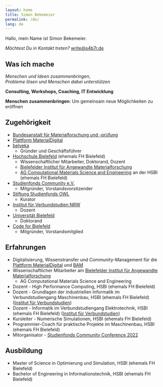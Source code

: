 ```yaml
---
layout: home
title: Simon Bekemeier
permalink: /de/
lang: de
---
```


Hallo, mein Name ist Simon Bekemeier.

*Möchtest Du in Kontakt treten?* [write@s4b7r.de](mailto:write@s4b7r.de)

## Was ich mache

*Menschen und Ideen zusammenbringen,* <br>
*Probleme lösen und Menschen dabei unterstützen*

**Consulting, Workshops, Coaching, IT Entwicklung**

**Menschen zusammenbringen**: Um gemeinsam neue Möglichkeiten zu eröffnen

## Zugehörigkeit

- [Bundesanstalt für Materialforschung und -prüfung](https://www.bam.de/)
- [Plattform MaterialDigital](https://www.materialdigital.de/)
- [belveka](https://belveka.eu/)
    - Gründer und Geschäftsführer
- [Hochschule Bielefeld](https://www.hsbi.de/) (ehemals FH Bielefeld)
    - Wissenschaftlicher Mitarbeiter, Doktorand, Dozent
    - [Bielefelder Institut für Angewandte Materialforschung](https://www.hsbi.de/bifam)
    - [AG Computational Materials Science and Engineering](https://www.hsbi.de/ium/forschung/arbeitsgruppen/computational-materials-science-and-engineering) an der HSBI (ehemals FH Bielefeld)
- [Studienfonds Community e.V.](https://studienfondscommunity.de/)
    - Mitgründer, Vorstandsvorsitzender
- [Stiftung Studienfonds OWL](https://www.studienfonds-owl.de/)
    - Kurator
- [Institut für Verbundstudien NRW](https://www.verbundstudium.de/)
    - Dozent
- [Universität Bielefeld](https://www.uni-bielefeld.de/)
    - Doktorand
- [Code for Bielefeld](https://codefor.de/bielefeld/)
    - Mitgründer, Vorstandsmitglied

## Erfahrungen

- Digitalisierung, Wissenstransfer und Community-Management für die [Plattform MaterialDigital](https://www.materialdigital.de/) und [BAM](https://www.bam.de/)
- Wissenschaftlicher Mitarbeiter am [Bielefelder Institut für Angewandte Materialforschung](https://www.hsbi.de/bifam)
    - AG Computational Materials Science and Engineering
- Dozent - High Performance Computing, HSBI (ehemals FH Bielefeld)
- Dozent - Grundlagen der industriellen Informatik im Verbundstudiengang Maschinenbau, HSBI (ehemals FH Bielefeld) ([Institut für Verbundstudien](https://www.verbundstudium.de/))
- Dozent - Informatik im Verbundstudiengang Elektrotechnik, HSBI (ehemals FH Bielefeld) ([Institut für Verbundstudien](https://www.verbundstudium.de/))
- Kursleiter - Numerische Simulationen, HSBI (ehemals FH Bielefeld)
- Programmier-Coach für praktische Projekte im Maschinenbau, HSBI (ehemals FH Bielefeld)
- Mitorganisator - [Studienfonds Community Conference 2022](https://studienfondscommunity.de/kick-off-gelungen-die-studienfonds-community-conference-2022/)

## Ausbildung

- Master of Science in Optimierung und Simulation, HSBI (ehemals FH Bielefeld)
- Bachelor of Engineering in Informationstechnik, HSBI (ehemals FH Bielefeld)
